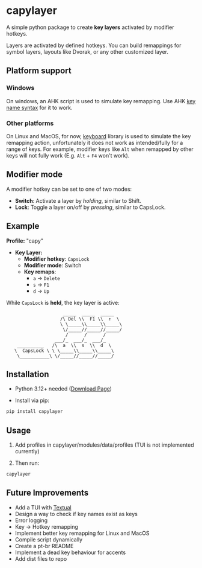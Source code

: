 # capylayer
A simple python package to create **key layers** activated by modifier hotkeys.

Layers are activated by defined hotkeys. You can build remappings for symbol layers, layouts like Dvorak, or any other customized layer.

## Platform support
### Windows
On windows, an AHK script is used to simulate key remapping. Use AHK [key name syntax](https://documentation.help/AutoHotkey-en/KeyList.htm#keyboard) for it to work.

### Other platforms
On Linux and MacOS, for now, [keyboard](https://github.com/boppreh/keyboard/) library is used to simulate the key remapping action, unfortunately it does not work as intended/fully for a range of keys. For example, modifier keys like `Alt` when remapped by other keys will not fully work (E.g. `Alt` + `F4` won't work).

## Modifier mode
A modifier hotkey can be set to one of two modes:
- **Switch**: Activate a layer by *holding*, similar to Shift.
- **Lock**: Toggle a layer on/off by *pressing*, similar to CapsLock.

## Example

**Profile:** "capy"
- **Key Layer:**
    - **Modifier hotkey**: `CapsLock`  
    - **Modifier mode**: Switch  
    - **Key remaps**:
        - `a` → `Delete`
        - `s` → `F1`
        - `d` → `Up`

While `CapsLock` is **held**, the key layer is active:
```
                     _____  _____  _____ 
                    /\ Del \\  F1 \\  ↑  \ 
                    \ \_____\\_____\\_____\
                     \/_____//_____//_____/
                      /      /      / 
                  ___/_  ___/_  ___/_   
    __________   /\  a  \\  s  \\  d  \     
   \  CapsLock \ \ \_____\\_____\\_____\    
    \___________\ \/_____//_____//_____/  
```

## Installation

- Python 3.12+ needed ([Download Page](https://www.python.org/downloads/))

- Install via pip:
```bash
pip install capylayer
```

## Usage
1. Add profiles in capylayer/modules/data/profiles (TUI is not implemented currently)

2. Then run:
```bash
capylayer
```

## Future Improvements
- Add a TUI with [Textual](https://github.com/Textualize/textual)
- Design a way to check if key names exist as keys
- Error logging
- Key -> Hotkey remapping
- Implement better key remapping for Linux and MacOS
- Compile script dynamically
- Create a pt-br README
- Implement a dead key behaviour for accents
- Add dist files to repo